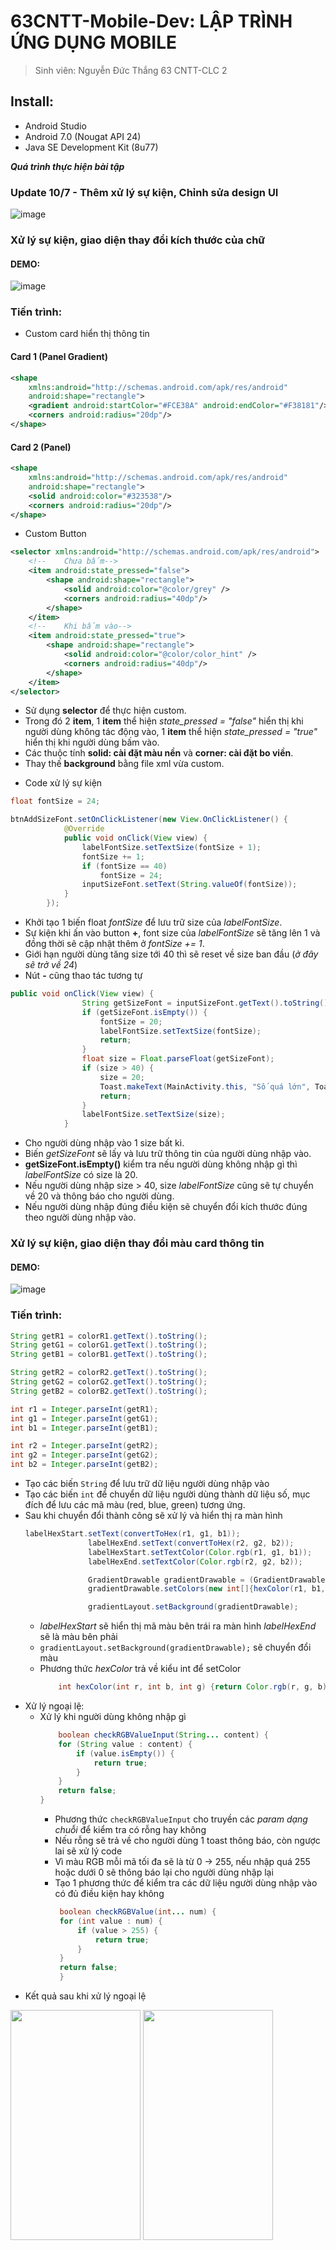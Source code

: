 # 63CNTT-Mobile-Dev: LẬP TRÌNH ỨNG DỤNG MOBILE
> Sinh viên: Nguyễn Đức Thắng 63 CNTT-CLC 2
 ## Install:
 - Android Studio
 - Android 7.0 (Nougat API 24)
 - Java SE Development Kit (8u77)

***Quá trình thực hiện bài tập***
### Update 10/7 - Thêm xử lý sự kiện, Chỉnh sửa design UI
![image](https://cdn.discordapp.com/attachments/1023849047045447700/1160995256079237170/image.png?ex=6536b017&is=65243b17&hm=6858cae24bc308696d9969cc70d2acac9043efcc4fd89c6e9823cfa1c9d30a6e&)

### Xử lý sự kiện, giao diện thay đổi kích thước của chữ
#### DEMO:
![image](https://github.com/Mrk4tsu/Mobile-Dev/blob/exno1/Preview/exno1_1.gif)

### Tiến trình:
* Custom card hiển thị thông tin

#### Card 1 (Panel Gradient)
```xml
<shape
    xmlns:android="http://schemas.android.com/apk/res/android"
    android:shape="rectangle">
    <gradient android:startColor="#FCE38A" android:endColor="#F38181"/>
    <corners android:radius="20dp"/>
</shape>
```

 #### Card 2 (Panel)
```xml
<shape
    xmlns:android="http://schemas.android.com/apk/res/android"
    android:shape="rectangle">
    <solid android:color="#323538"/>
    <corners android:radius="20dp"/>
</shape>
```

* Custom Button
```xml
<selector xmlns:android="http://schemas.android.com/apk/res/android">
    <!--    Chưa bấm-->
    <item android:state_pressed="false">
        <shape android:shape="rectangle">
            <solid android:color="@color/grey" />
            <corners android:radius="40dp"/>
        </shape>
    </item>
    <!--    Khi bấm vào-->
    <item android:state_pressed="true">
        <shape android:shape="rectangle">
            <solid android:color="@color/color_hint" />
            <corners android:radius="40dp"/>
        </shape>
    </item>
</selector>
```
- Sử dụng **selector** để thực hiện custom.
- Trong đó 2 **item**, 1 **item** thể hiện *state_pressed = "false"* hiển thị khi người dùng không tác động vào, 1 **item** thể hiện *state_pressed = "true"* hiển thị khi người dùng bấm vào.
- Các thuộc tính **solid: cài đặt màu nền** và **corner: cài đặt bo viền**.
- Thay thế **background** bằng file xml vừa custom.

* Code xử lý sự kiện
```java
float fontSize = 24;

btnAddSizeFont.setOnClickListener(new View.OnClickListener() {
            @Override
            public void onClick(View view) {
                labelFontSize.setTextSize(fontSize + 1);
                fontSize += 1;
                if (fontSize == 40)
                    fontSize = 24;
                inputSizeFont.setText(String.valueOf(fontSize));
            }
        });
```

- Khởi tạo 1 biến float *fontSize* để lưu trữ size của *labelFontSize*.
- Sự kiện khi ấn vào button **+**, font size của *labelFontSize* sẽ tăng lên 1 và đồng thời sẽ cập nhật thêm ở *fontSize += 1*.
- Giới hạn người dùng tăng size tới 40 thì sẽ reset về size ban đầu (*ở đây sẽ trở về 24*)
- Nút **-** cũng thao tác tương tự

```java
public void onClick(View view) {
                String getSizeFont = inputSizeFont.getText().toString();
                if (getSizeFont.isEmpty()) {
                    fontSize = 20;
                    labelFontSize.setTextSize(fontSize);
                    return;
                }
                float size = Float.parseFloat(getSizeFont);
                if (size > 40) {
                    size = 20;
                    Toast.makeText(MainActivity.this, "Số quá lớn", Toast.LENGTH_SHORT).show();
                    return;
                }
                labelFontSize.setTextSize(size);
            }
```

- Cho người dùng nhập vào 1 size bất kì.
- Biến *getSizeFont* sẽ lấy và lưu trữ thông tin của người dùng nhập vào.
- **getSizeFont.isEmpty()** kiểm tra nếu người dùng không nhập gì thì *labelFontSize* có size là 20.
- Nếu người dùng nhập size > 40, size *labelFontSize* cũng sẽ tự chuyển về 20 và thông báo cho người dùng.
- Nếu người dùng nhập đúng điều kiện sẽ chuyển đổi kích thước đúng theo người dùng nhập vào.

### Xử lý sự kiện, giao diện thay đổi màu card thông tin
#### DEMO:
![image](https://github.com/Mrk4tsu/Mobile-Dev/blob/exno1/Preview/exno1_4.gif)

### Tiến trình:
```java
String getR1 = colorR1.getText().toString();
String getG1 = colorG1.getText().toString();
String getB1 = colorB1.getText().toString();

String getR2 = colorR2.getText().toString();
String getG2 = colorG2.getText().toString();
String getB2 = colorB2.getText().toString();

int r1 = Integer.parseInt(getR1);
int g1 = Integer.parseInt(getG1);
int b1 = Integer.parseInt(getB1);

int r2 = Integer.parseInt(getR2);
int g2 = Integer.parseInt(getG2);
int b2 = Integer.parseInt(getB2);
```
- Tạo các biến ```String``` để lưu trữ dữ liệu người dùng nhập vào
- Tạo các biến ```int``` để chuyển dữ liệu người dùng thành dữ liệu số, mục đích để lưu các mã màu (red, blue, green) tương ứng.
- Sau khi chuyển đổi thành công sẽ xử lý và hiển thị ra màn hình
  ```java
  labelHexStart.setText(convertToHex(r1, g1, b1));
                labelHexEnd.setText(convertToHex(r2, g2, b2));
                labelHexStart.setTextColor(Color.rgb(r1, g1, b1));
                labelHexEnd.setTextColor(Color.rgb(r2, g2, b2));

                GradientDrawable gradientDrawable = (GradientDrawable) gradientLayout.getBackground();
                gradientDrawable.setColors(new int[]{hexColor(r1, b1, g1), hexColor(r2, b2, g2)});

                gradientLayout.setBackground(gradientDrawable);
  ```
  * *labelHexStart* sẽ hiển thị mã màu bên trái ra màn hình *labelHexEnd* sẽ là màu bên phải
  * ```gradientLayout.setBackground(gradientDrawable);``` sẽ chuyển đổi màu
  * Phương thức *hexColor* trả về kiểu int để setColor
    ```java
        int hexColor(int r, int b, int g) {return Color.rgb(r, g, b);}
    ```
- Xử lý ngoại lệ:
  * Xử lý khi người dùng không nhập gì
    ```java
        boolean checkRGBValueInput(String... content) {
        for (String value : content) {
            if (value.isEmpty()) {
                return true;
            }
        }
        return false;
    }
    ```
     - Phương thức ```checkRGBValueInput``` cho truyền các *param dạng chuỗi* để kiểm tra có rỗng hay không
     - Nếu rỗng sẽ trả về cho người dùng 1 toast thông báo, còn ngược lai sẽ xử lý code
     - Vì màu RGB mỗi mã tối đa sẽ là từ 0 -> 255, nếu nhập quá 255 hoặc dưới 0 sẽ thông báo lại cho người dùng nhập lại
     - Tạo 1 phương thức để kiểm tra các dữ liệu người dùng nhập vào có đủ điều kiện hay không
       ```java
        boolean checkRGBValue(int... num) {
        for (int value : num) {
            if (value > 255) {
                return true;
            }
        }
        return false;
        }
       ```
- Kết quả sau khi xử lý ngoại lệ
<img src="https://github.com/Mrk4tsu/Mobile-Dev/blob/exno1/Preview/exno1_3.gif" width="208" height="368" />
<img src="https://github.com/Mrk4tsu/Mobile-Dev/blob/exno1/Preview/exno1_2.gif" width="208" height="368" /> 
